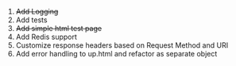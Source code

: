 1.  ~~Add Logging~~
2. Add tests
3. ~~Add simple html test page~~
4. Add Redis support
5. Customize response headers based on Request Method and URI
6. Add error handling to up.html and refactor as separate object
